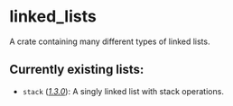 # linked_lists
A crate containing many different types of linked lists.

## Currently existing lists:
- `stack` (*[1.3.0][stackversion]*): A singly linked list with stack operations.

[stackversion]: https://docs.rs/linked_lists/0.1.3/linked_lists/stack/constant.VERSION.html
